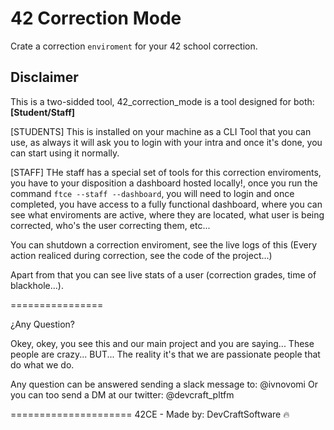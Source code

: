 # 42 Correction Mode

Crate a correction `enviroment` for your 42 school correction.

## Disclaimer
This is a two-sidded tool, 42_correction_mode is a tool designed for both: **[Student/Staff]**

[STUDENTS]
This is installed on your machine as a CLI Tool that you can use, as always it will ask you to login with your intra
and once it's done, you can start using it normally.

[STAFF]
THe staff has a special set of tools for this correction enviroments, you have to your disposition 
a dashboard hosted locally!, once you run the command ``` ftce --staff --dashboard ```, you will
need to login and once completed, you have access to a fully functional dashboard, where you can
see what enviroments are active, where they are located, what user is being corrected, who's the
user correcting them, etc...

You can shutdown a correction enviroment, see the live logs of this (Every action realiced during
correction, see the code of the project...)

Apart from that you can see live stats of a user (correction grades, time of blackhole...).

================

¿Any Question?

Okey, okey, you see this and our main project and you are saying... These people are crazy... BUT...
The reality it's that we are passionate people that do what we do.

Any question can be answered sending a slack message to: @ivnovomi
Or you can too send a DM at our twitter: @devcraft_pltfm

=====================
42CE - Made by: DevCraftSoftware 🔥
